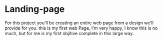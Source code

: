 # Landing-page
For this project you’ll be creating an entire web page from a design we’ll provide for you. 
this is my first web Page, I'm very happy, I know this is no much, but for me is my first objitive complete in this large way.
